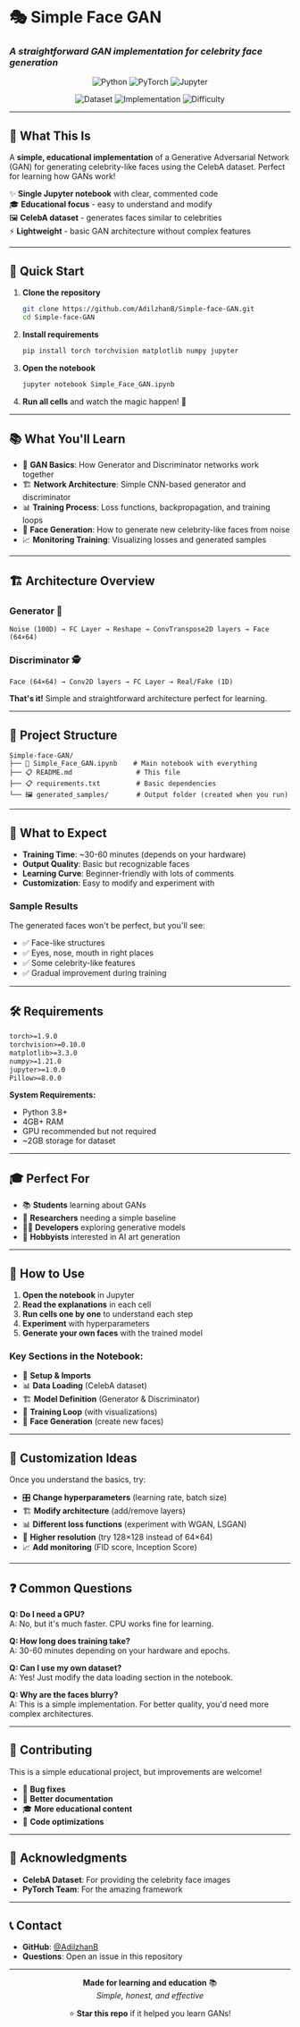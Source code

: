 # 🎭 Simple Face GAN
### *A straightforward GAN implementation for celebrity face generation*

<div align="center">

![Python](https://img.shields.io/badge/Python-3.8+-3776ab?style=for-the-badge&logo=python&logoColor=white)
![PyTorch](https://img.shields.io/badge/PyTorch-1.9+-ee4c2c?style=for-the-badge&logo=pytorch&logoColor=white)
![Jupyter](https://img.shields.io/badge/Jupyter-Notebook-orange?style=for-the-badge&logo=jupyter&logoColor=white)

![Dataset](https://img.shields.io/badge/📸_Dataset-CelebA-gold?style=flat-square)
![Implementation](https://img.shields.io/badge/🔧_Type-Educational-brightgreen?style=flat-square)
![Difficulty](https://img.shields.io/badge/📚_Level-Beginner_Friendly-blue?style=flat-square)

</div>

---

## 📝 **What This Is**

A **simple, educational implementation** of a Generative Adversarial Network (GAN) for generating celebrity-like faces using the CelebA dataset. Perfect for learning how GANs work!

✨ **Single Jupyter notebook** with clear, commented code  
🎓 **Educational focus** - easy to understand and modify  
🖼️ **CelebA dataset** - generates faces similar to celebrities  
⚡ **Lightweight** - basic GAN architecture without complex features  

---

## 🚀 **Quick Start**

1. **Clone the repository**
   ```bash
   git clone https://github.com/AdilzhanB/Simple-face-GAN.git
   cd Simple-face-GAN
   ```

2. **Install requirements**
   ```bash
   pip install torch torchvision matplotlib numpy jupyter
   ```

3. **Open the notebook**
   ```bash
   jupyter notebook Simple_Face_GAN.ipynb
   ```

4. **Run all cells** and watch the magic happen! 🎉

---

## 📚 **What You'll Learn**

- 🧠 **GAN Basics**: How Generator and Discriminator networks work together
- 🏗️ **Network Architecture**: Simple CNN-based generator and discriminator
- 📊 **Training Process**: Loss functions, backpropagation, and training loops
- 🎨 **Face Generation**: How to generate new celebrity-like faces from noise
- 📈 **Monitoring Training**: Visualizing losses and generated samples

---

## 🏗️ **Architecture Overview**

### **Generator** 🎨
```
Noise (100D) → FC Layer → Reshape → ConvTranspose2D layers → Face (64×64)
```

### **Discriminator** 🕵️
```
Face (64×64) → Conv2D layers → FC Layer → Real/Fake (1D)
```

**That's it!** Simple and straightforward architecture perfect for learning.

---

## 📁 **Project Structure**

```
Simple-face-GAN/
├── 📓 Simple_Face_GAN.ipynb    # Main notebook with everything
├── 📋 README.md                # This file
├── 📋 requirements.txt         # Basic dependencies
└── 🖼️ generated_samples/       # Output folder (created when you run)
```

---

## 🎯 **What to Expect**

- **Training Time**: ~30-60 minutes (depends on your hardware)
- **Output Quality**: Basic but recognizable faces
- **Learning Curve**: Beginner-friendly with lots of comments
- **Customization**: Easy to modify and experiment with

### **Sample Results**
The generated faces won't be perfect, but you'll see:
- ✅ Face-like structures
- ✅ Eyes, nose, mouth in right places  
- ✅ Some celebrity-like features
- ✅ Gradual improvement during training

---

## 🛠️ **Requirements**

```txt
torch>=1.9.0
torchvision>=0.10.0
matplotlib>=3.3.0
numpy>=1.21.0
jupyter>=1.0.0
Pillow>=8.0.0
```

**System Requirements:**
- Python 3.8+
- 4GB+ RAM
- GPU recommended but not required
- ~2GB storage for dataset

---

## 🎓 **Perfect For**

- 📚 **Students** learning about GANs
- 🔬 **Researchers** needing a simple baseline
- 👨‍💻 **Developers** exploring generative models
- 🎨 **Hobbyists** interested in AI art generation

---

## 📖 **How to Use**

1. **Open the notebook** in Jupyter
2. **Read the explanations** in each cell
3. **Run cells one by one** to understand each step
4. **Experiment** with hyperparameters
5. **Generate your own faces** with the trained model

### **Key Sections in the Notebook:**
- 🔧 **Setup & Imports**
- 📊 **Data Loading** (CelebA dataset)
- 🏗️ **Model Definition** (Generator & Discriminator)
- 🎯 **Training Loop** (with visualizations)
- 🎨 **Face Generation** (create new faces)

---

## 🔧 **Customization Ideas**

Once you understand the basics, try:

- 🎛️ **Change hyperparameters** (learning rate, batch size)
- 🏗️ **Modify architecture** (add/remove layers)
- 📊 **Different loss functions** (experiment with WGAN, LSGAN)
- 🎨 **Higher resolution** (try 128×128 instead of 64×64)
- 📈 **Add monitoring** (FID score, Inception Score)

---

## ❓ **Common Questions**

**Q: Do I need a GPU?**  
A: No, but it's much faster. CPU works fine for learning.

**Q: How long does training take?**  
A: 30-60 minutes depending on your hardware and epochs.

**Q: Can I use my own dataset?**  
A: Yes! Just modify the data loading section in the notebook.

**Q: Why are the faces blurry?**  
A: This is a simple implementation. For better quality, you'd need more complex architectures.

---

## 🤝 **Contributing**

This is a simple educational project, but improvements are welcome!

- 🐛 **Bug fixes**
- 📝 **Better documentation**
- 🎓 **More educational content**
- 🔧 **Code optimizations**

---

## 🙏 **Acknowledgments**

- **CelebA Dataset**: For providing the celebrity face images
- **PyTorch Team**: For the amazing framework
---

## 📞 **Contact**

- **GitHub**: [@AdilzhanB](https://github.com/AdilzhanB)
- **Questions**: Open an issue in this repository

---

<div align="center">

**Made for learning and education** 📚  
*Simple, honest, and effective*

⭐ **Star this repo** if it helped you learn GANs!

</div>
